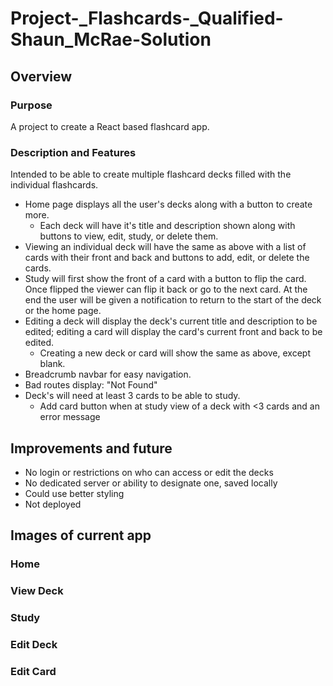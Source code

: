 # Project-_Flashcards-_Qualified-Shaun_McRae-Solution

## Overview

### Purpose
A project to create a React based flashcard app. 

### Description and Features
Intended to be able to create multiple flashcard decks filled with the individual flashcards.
- Home page displays all the user's decks along with a button to create more.    
	- Each deck will have it's title and description shown along with buttons to view, edit, study, or delete them.  
- Viewing an individual deck will have the same as above with a list of cards with their front and back and buttons to add, edit, or delete the cards.
- Study will first show the front of a card with a button to flip the card. Once flipped the viewer can flip it back or go to the next card. At the end the user will be given a notification to return to the start of the deck or the home page.
- Editing a deck will display the deck's current title and description to be edited; editing a card will display the card's current front and back to be edited.
	- Creating a new deck or card will show the same as above, except blank.
- Breadcrumb navbar for easy navigation.
- Bad routes display: "Not Found"
- Deck's will need at least 3 cards to be able to study.
  - Add card button when at study view of a deck with <3 cards and an error message

## Improvements and future
- No login or restrictions on who can access or edit the decks
- No dedicated server or ability to designate one, saved locally
- Could use better styling
- Not deployed

## Images of current app

### Home

### View Deck

### Study

### Edit Deck

### Edit Card
